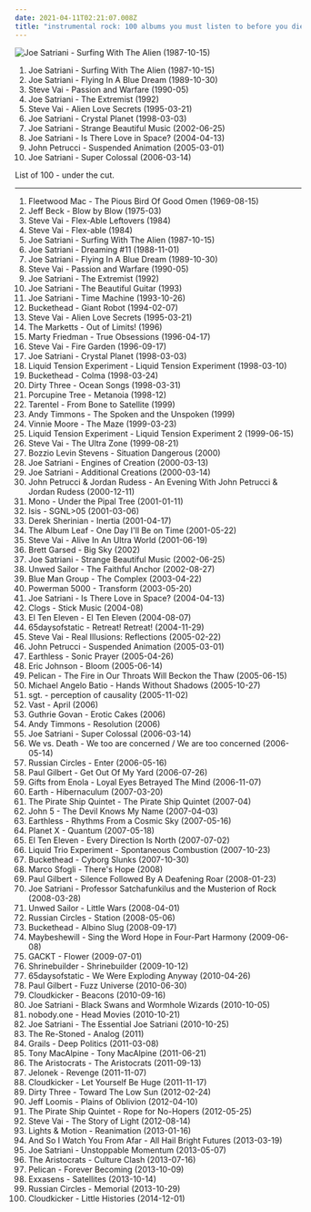```yaml
---
date: 2021-04-11T02:21:07.008Z
title: "instrumental rock: 100 albums you must listen to before you die"
---
```

![Joe Satriani - Surfing With The Alien (1987-10-15)](http://coverartarchive.org/release/b06fe72c-868c-4d21-91ff-593a4b0e2022/15141670144-500.jpg "Joe Satriani - Surfing With The Alien (1987-10-15)")
<ol class="albums">
<li data-cover="http://coverartarchive.org/release/b06fe72c-868c-4d21-91ff-593a4b0e2022/15141670144-500.jpg" data-tags="instrumental rock, guitar virtuoso" role="button">Joe Satriani - Surfing With The Alien (1987-10-15)</li>
<li data-cover="http://coverartarchive.org/release/cbda74c7-2b47-399a-b1cd-11384ac7529f/1726938938-500.jpg" data-tags="instrumental rock, guitar virtuoso" role="button">Joe Satriani - Flying In A Blue Dream (1989-10-30)</li>
<li data-cover="http://coverartarchive.org/release/7a83e47e-78be-4992-bcff-c3cb6c2683db/4608197588-500.jpg" data-tags="instrumental rock, guitar virtuoso" role="button">Steve Vai - Passion and Warfare (1990-05)</li>
<li data-cover="https://img.discogs.com/zcbdxYi8QP7ObDrIpoZiAqtfJJw=/fit-in/600x906/filters:strip_icc():format(jpeg):mode_rgb():quality(90)/discogs-images/R-3178290-1543779095-8106.jpeg.jpg" data-tags="instrumental rock, guitar virtuoso, instrumental" role="button">Joe Satriani - The Extremist (1992)</li>
<li data-cover="http://coverartarchive.org/release/6fc1a4df-ceb8-4d79-84c1-0f3d6f207750/23035733527-500.jpg" data-tags="guitar virtuoso, instrumental rock, guitar" role="button">Steve Vai - Alien Love Secrets (1995-03-21)</li>
<li data-cover="http://coverartarchive.org/release/9c61fc3f-f5b2-4789-a208-a62965f4eecd/6968354340-500.jpg" data-tags="instrumental rock, guitar virtuoso" role="button">Joe Satriani - Crystal Planet (1998-03-03)</li>
<li data-cover="https://img.discogs.com/5h_ZrW3sDyRcs5RDs9QWzsN9gvc=/fit-in/600x603/filters:strip_icc():format(jpeg):mode_rgb():quality(90)/discogs-images/R-7872856-1450630821-7855.jpeg.jpg" data-tags="guitar virtuoso, instrumental rock" role="button">Joe Satriani - Strange Beautiful Music (2002-06-25)</li>
<li data-cover="http://coverartarchive.org/release/73f34799-1a4c-4ecb-89dc-2a05a0f1103b/4526835963-500.jpg" data-tags="guitar virtuoso, instrumental rock" role="button">Joe Satriani - Is There Love in Space? (2004-04-13)</li>
<li data-cover="http://coverartarchive.org/release/39d56964-24ff-49e8-9cdd-939568ca2901/1617756617-500.jpg" data-tags="guitar virtuoso, instrumental, progressive metal" role="button">John Petrucci - Suspended Animation (2005-03-01)</li>
<li data-cover="http://coverartarchive.org/release/b0eab380-050a-3b30-8262-3305b4bb0359/6968445434-500.jpg" data-tags="instrumental rock, guitar virtuoso" role="button">Joe Satriani - Super Colossal (2006-03-14)</li>
</ol>
List of 100 - under the cut.
<!-- more -->

_________________

<ol class="albums">
<li data-cover="https://img.discogs.com/94WmIhDZkpmBhdsoi0M-uIqGKzA=/fit-in/600x598/filters:strip_icc():format(jpeg):mode_rgb():quality(90)/discogs-images/R-1788144-1262858017.jpeg.jpg" data-tags="blues, classic rock, british blues, british rock" role="button">
Fleetwood Mac - The Pious Bird Of Good Omen (1969-08-15)
</li>
<li data-cover="https://img.discogs.com/F_PpNjjNEZPo3pSL97LApvoxhJU=/fit-in/600x590/filters:strip_icc():format(jpeg):mode_rgb():quality(90)/discogs-images/R-7016529-1572163829-8011.jpeg.jpg" data-tags="fusion" role="button">
Jeff Beck - Blow by Blow (1975-03)
</li>
<li data-cover="https://img.discogs.com/GKpyD5JfWOAgRHZfj5CGBu7q5x8=/fit-in/600x600/filters:strip_icc():format(jpeg):mode_rgb():quality(90)/discogs-images/R-1397390-1478206633-9901.png.jpg" data-tags="instrumental rock, guitar virtuoso" role="button">
Steve Vai - Flex-Able Leftovers (1984)
</li>
<li data-cover="http://coverartarchive.org/release/dff1f058-7249-429a-8b44-25c215d8329f/1290813982-500.jpg" data-tags="instrumental rock, guitar virtuoso" role="button">
Steve Vai - Flex-able (1984)
</li>
<li data-cover="http://coverartarchive.org/release/b06fe72c-868c-4d21-91ff-593a4b0e2022/15141670144-500.jpg" data-tags="instrumental rock, guitar virtuoso" role="button">
Joe Satriani - Surfing With The Alien (1987-10-15)
</li>
<li data-cover="http://coverartarchive.org/release/9ff16440-eba1-4937-9805-09c82fca6da6/15544473165-500.jpg" data-tags="instrumental rock" role="button">
Joe Satriani - Dreaming #11 (1988-11-01)
</li>
<li data-cover="http://coverartarchive.org/release/cbda74c7-2b47-399a-b1cd-11384ac7529f/1726938938-500.jpg" data-tags="instrumental rock, guitar virtuoso" role="button">
Joe Satriani - Flying In A Blue Dream (1989-10-30)
</li>
<li data-cover="http://coverartarchive.org/release/7a83e47e-78be-4992-bcff-c3cb6c2683db/4608197588-500.jpg" data-tags="instrumental rock, guitar virtuoso" role="button">
Steve Vai - Passion and Warfare (1990-05)
</li>
<li data-cover="https://img.discogs.com/zcbdxYi8QP7ObDrIpoZiAqtfJJw=/fit-in/600x906/filters:strip_icc():format(jpeg):mode_rgb():quality(90)/discogs-images/R-3178290-1543779095-8106.jpeg.jpg" data-tags="instrumental rock, guitar virtuoso, instrumental" role="button">
Joe Satriani - The Extremist (1992)
</li>
<li data-cover="http://coverartarchive.org/release/fa50aba0-7c8d-4f4b-a2e6-1cec333467ab/6968288069-500.jpg" data-tags="instrumental, instrumental rock, guitar virtuoso" role="button">
Joe Satriani - The Beautiful Guitar (1993)
</li>
<li data-cover="http://coverartarchive.org/release/5551ab4f-c09f-4456-8d8c-821f63f71d7c/4524676990-500.jpg" data-tags="guitar virtuoso" role="button">
Joe Satriani - Time Machine (1993-10-26)
</li>
<li data-cover="https://img.discogs.com/3cuFvb2vMH5CYMYhmfNBK4LzIis=/fit-in/600x388/filters:strip_icc():format(jpeg):mode_rgb():quality(90)/discogs-images/R-14845086-1582681574-7563.jpeg.jpg" data-tags="experimental, avant-garde, rock, instrumental" role="button">
Buckethead - Giant Robot (1994-02-07)
</li>
<li data-cover="http://coverartarchive.org/release/6fc1a4df-ceb8-4d79-84c1-0f3d6f207750/23035733527-500.jpg" data-tags="guitar virtuoso, instrumental rock, guitar" role="button">
Steve Vai - Alien Love Secrets (1995-03-21)
</li>
<li data-cover="http://coverartarchive.org/release/b4875569-4a90-4e84-92a4-fe588c2e7af4/10047599054-500.jpg" data-tags="instrumental rock, surf rock, jazz-pop" role="button">
The Marketts - Out of Limits! (1996)
</li>
<li data-cover="https://img.discogs.com/tC3bbcwG2xz1bOJ1UgiVQmLW2Z8=/fit-in/600x450/filters:strip_icc():format(jpeg):mode_rgb():quality(90)/discogs-images/R-9257292-1477491778-5649.jpeg.jpg" data-tags="guitar virtuoso, instrumental" role="button">
Marty Friedman - True Obsessions (1996-04-17)
</li>
<li data-cover="https://img.discogs.com/oOx0rjsmKvMy2n-zxGt6EV-Dfqc=/fit-in/600x598/filters:strip_icc():format(jpeg):mode_rgb():quality(90)/discogs-images/R-3357095-1383601658-5363.jpeg.jpg" data-tags="instrumental rock, guitar virtuoso" role="button">
Steve Vai - Fire Garden (1996-09-17)
</li>
<li data-cover="http://coverartarchive.org/release/9c61fc3f-f5b2-4789-a208-a62965f4eecd/6968354340-500.jpg" data-tags="instrumental rock, guitar virtuoso" role="button">
Joe Satriani - Crystal Planet (1998-03-03)
</li>
<li data-cover="http://coverartarchive.org/release/a15ca0b1-e016-47f5-ac84-965e11ff904a/11888059111-500.jpg" data-tags="progressive metal" role="button">
Liquid Tension Experiment - Liquid Tension Experiment (1998-03-10)
</li>
<li data-cover="http://coverartarchive.org/release/6173c409-e099-46e8-b823-677bb08b255a/14928692380-500.jpg" data-tags="instrumental, ambient, guitar virtuoso" role="button">
Buckethead - Colma (1998-03-24)
</li>
<li data-cover="https://via.placeholder.com/450" data-tags="post-rock, instrumental" role="button">
Dirty Three - Ocean Songs (1998-03-31)
</li>
<li data-cover="http://coverartarchive.org/release/2a8213c4-1a96-30f3-ad02-9f3354b812fd/1224860395-500.jpg" data-tags="progressive rock, ambient, psychedelic" role="button">
Porcupine Tree - Metanoia (1998-12)
</li>
<li data-cover="https://via.placeholder.com/450" data-tags="post-rock" role="button">
Tarentel - From Bone to Satellite (1999)
</li>
<li data-cover="https://img.discogs.com/PBbZDGXtwMOeWEwMxdNVyhgqNec=/fit-in/225x225/filters:strip_icc():format(jpeg):mode_rgb():quality(90)/discogs-images/R-4004267-1372095039-9674.jpeg.jpg" data-tags="hard rock, instrumental rock, guitar virtuoso" role="button">
Andy Timmons - The Spoken and the Unspoken (1999)
</li>
<li data-cover="http://coverartarchive.org/release/28a47be3-add0-4781-bcfe-46e0cb500c8f/17512877506-500.jpg" data-tags="instrumental rock" role="button">
Vinnie Moore - The Maze (1999-03-23)
</li>
<li data-cover="http://coverartarchive.org/release/6c20d297-121e-47d0-aa3a-8f27c7a06553/1987152110-500.jpg" data-tags="progressive metal" role="button">
Liquid Tension Experiment - Liquid Tension Experiment 2 (1999-06-15)
</li>
<li data-cover="https://img.discogs.com/7cE9XJrzhryWvXUd_arWVokB16w=/fit-in/600x597/filters:strip_icc():format(jpeg):mode_rgb():quality(90)/discogs-images/R-13447692-1554393966-7983.jpeg.jpg" data-tags="guitar virtuoso, instrumental rock" role="button">
Steve Vai - The Ultra Zone (1999-08-21)
</li>
<li data-cover="https://img.discogs.com/2en8E7y35r2PN3_VfnyQfeKNUYY=/fit-in/500x500/filters:strip_icc():format(jpeg):mode_rgb():quality(90)/discogs-images/R-1044416-1488366595-8539.jpeg.jpg" data-tags="progressive rock, jazz rock" role="button">
Bozzio Levin Stevens - Situation Dangerous (2000)
</li>
<li data-cover="http://coverartarchive.org/release/b4803f49-06f2-383f-b790-10d1fff6b85e/15544478160-500.jpg" data-tags="instrumental rock" role="button">
Joe Satriani - Engines of Creation (2000-03-13)
</li>
<li data-cover="http://coverartarchive.org/release/303cab7e-75ba-4023-b414-66784cf7b428/1282521835-500.jpg" data-tags="instrumental rock" role="button">
Joe Satriani - Additional Creations (2000-03-14)
</li>
<li data-cover="https://img.discogs.com/TkppRoHm77iJ9cTYtaK1xlOehaE=/fit-in/600x591/filters:strip_icc():format(jpeg):mode_rgb():quality(90)/discogs-images/R-479064-1599514301-9114.jpeg.jpg" data-tags="instrumental, progressive rock" role="button">
John Petrucci & Jordan Rudess - An Evening With John Petrucci & Jordan Rudess (2000-12-11)
</li>
<li data-cover="http://coverartarchive.org/release/6019dd2a-43ce-4f3c-9206-0f6e6e867dbc/9526726936-500.jpg" data-tags="post-rock" role="button">
Mono - Under the Pipal Tree (2001-01-11)
</li>
<li data-cover="http://coverartarchive.org/release/27f00bc4-5016-48dd-a079-9b3a5e8bd8f3/9577987822-500.jpg" data-tags="sludge, post-metal" role="button">
Isis - SGNL>05 (2001-03-06)
</li>
<li data-cover="http://coverartarchive.org/release/9766b8ad-4d43-3b1b-8508-a2c1c7b05ed6/23085585100-500.jpg" data-tags="progressive metal, progressive rock, instrumental, instrumental rock" role="button">
Derek Sherinian - Inertia (2001-04-17)
</li>
<li data-cover="http://coverartarchive.org/release/ac46568e-7818-4351-8d8a-a59ce427e636/21974963842-500.jpg" data-tags="post-rock" role="button">
The Album Leaf - One Day I'll Be on Time (2001-05-22)
</li>
<li data-cover="https://img.discogs.com/JaZ1LxZoip0FmnGfmhKMWmWafVs=/fit-in/600x603/filters:strip_icc():format(jpeg):mode_rgb():quality(90)/discogs-images/R-2847858-1493100669-6696.jpeg.jpg" data-tags="instrumental rock" role="button">
Steve Vai - Alive In An Ultra World (2001-06-19)
</li>
<li data-cover="https://img.discogs.com/c09scPcoGkvj8lETpYLxNC4L2HQ=/fit-in/600x602/filters:strip_icc():format(jpeg):mode_rgb():quality(90)/discogs-images/R-5186310-1534160857-7179.jpeg.jpg" data-tags="instrumental rock" role="button">
Brett Garsed - Big Sky (2002)
</li>
<li data-cover="https://img.discogs.com/5h_ZrW3sDyRcs5RDs9QWzsN9gvc=/fit-in/600x603/filters:strip_icc():format(jpeg):mode_rgb():quality(90)/discogs-images/R-7872856-1450630821-7855.jpeg.jpg" data-tags="guitar virtuoso, instrumental rock" role="button">
Joe Satriani - Strange Beautiful Music (2002-06-25)
</li>
<li data-cover="http://coverartarchive.org/release/ed19b0f1-f2d9-4255-bd80-a7c8ae43739a/17750500515-500.jpg" data-tags="post rock" role="button">
Unwed Sailor - The Faithful Anchor (2002-08-27)
</li>
<li data-cover="http://coverartarchive.org/release/19553e96-ebae-4b3e-a5f9-57f2148c4e11/11439502941-500.jpg" data-tags="instrumental, experimental, electronic" role="button">
Blue Man Group - The Complex (2003-04-22)
</li>
<li data-cover="http://coverartarchive.org/release/9eec5776-2554-4e95-952d-dd4b582e0cfa/6635258245-500.jpg" data-tags="hard rock, metal, nu metal" role="button">
Powerman 5000 - Transform (2003-05-20)
</li>
<li data-cover="http://coverartarchive.org/release/73f34799-1a4c-4ecb-89dc-2a05a0f1103b/4526835963-500.jpg" data-tags="guitar virtuoso, instrumental rock" role="button">
Joe Satriani - Is There Love in Space? (2004-04-13)
</li>
<li data-cover="http://coverartarchive.org/release/2240d532-460c-4185-a167-271d4266c3c2/19383889704-500.jpg" data-tags="instrumental, chamber music, instrumental rock, hypnotic, avant-rock, spring 2008, turquoise and coral, crazy percussive experimental awesomeness" role="button">
Clogs - Stick Music (2004-08)
</li>
<li data-cover="http://coverartarchive.org/release/db3eebbe-4d38-4cf9-8e70-2ee2643bcac1/23731746910-500.jpg" data-tags="post-rock" role="button">
El Ten Eleven - El Ten Eleven (2004-08-07)
</li>
<li data-cover="http://coverartarchive.org/release/d262bda0-17ea-4d67-ba03-4f87565a958e/9391276237-500.jpg" data-tags="post rock, post-rock" role="button">
65daysofstatic - Retreat! Retreat! (2004-11-29)
</li>
<li data-cover="http://coverartarchive.org/release/290c34b5-f56e-4fa9-8676-04a3e920eda5/15271585695-500.jpg" data-tags="guitar virtuoso, instrumental rock" role="button">
Steve Vai - Real Illusions: Reflections (2005-02-22)
</li>
<li data-cover="http://coverartarchive.org/release/39d56964-24ff-49e8-9cdd-939568ca2901/1617756617-500.jpg" data-tags="guitar virtuoso, instrumental, progressive metal" role="button">
John Petrucci - Suspended Animation (2005-03-01)
</li>
<li data-cover="http://coverartarchive.org/release/ab4639dd-6ad2-446c-8582-f643c5c2e7db/13036032474-500.jpg" data-tags="stoner rock, psychedelic" role="button">
Earthless - Sonic Prayer (2005-04-26)
</li>
<li data-cover="http://coverartarchive.org/release/67ec78f6-b739-41be-b1e2-f1c99a0999b2/6284900914-500.jpg" data-tags="guitar, guitar virtuoso" role="button">
Eric Johnson - Bloom (2005-06-14)
</li>
<li data-cover="http://coverartarchive.org/release/65c232e4-cd6d-4354-a623-eab1b463d9b0/22635528848-500.jpg" data-tags="post-rock, instrumental" role="button">
Pelican - The Fire in Our Throats Will Beckon the Thaw (2005-06-15)
</li>
<li data-cover="https://img.discogs.com/kDAwhUH8ilkDmbBYzVGCB-JoxzA=/fit-in/600x600/filters:strip_icc():format(jpeg):mode_rgb():quality(90)/discogs-images/R-4119755-1460963141-2662.jpeg.jpg" data-tags="guitar virtuoso" role="button">
Michael Angelo Batio - Hands Without Shadows (2005-10-27)
</li>
<li data-cover="http://coverartarchive.org/release/2af98e1a-34e3-4e52-b0ac-621c77d9fcdf/14120318267-500.jpg" data-tags="post-rock, instrumental rock, post rock, soundweave" role="button">
sgt. - perception of causality (2005-11-02)
</li>
<li data-cover="https://img.discogs.com/WQn2cpL4zNEFDiqpIl3THsqpo7M=/fit-in/600x587/filters:strip_icc():format(jpeg):mode_rgb():quality(90)/discogs-images/R-111685-1497248873-3493.jpeg.jpg" data-tags="alternative, melancholic" role="button">
Vast - April (2006)
</li>
<li data-cover="http://coverartarchive.org/release/3bdc7a73-f706-4e2d-a7be-3866984ed99b/2356490684-500.jpg" data-tags="instrumental, fusion, guitar virtuoso" role="button">
Guthrie Govan - Erotic Cakes (2006)
</li>
<li data-cover="https://img.discogs.com/P3DESexB9-81Z87F5xHP3Ft6P8k=/fit-in/600x538/filters:strip_icc():format(jpeg):mode_rgb():quality(90)/discogs-images/R-3637236-1338370880-1683.jpeg.jpg" data-tags="guitar virtuoso" role="button">
Andy Timmons - Resolution (2006)
</li>
<li data-cover="http://coverartarchive.org/release/b0eab380-050a-3b30-8262-3305b4bb0359/6968445434-500.jpg" data-tags="instrumental rock, guitar virtuoso" role="button">
Joe Satriani - Super Colossal (2006-03-14)
</li>
<li data-cover="http://coverartarchive.org/release/6b8d38f8-9e96-4c89-9f44-a32bd9e5a66a/9952911581-500.jpg" data-tags="free albums" role="button">
We vs. Death - We too are concerned / We are too concerned (2006-05-14)
</li>
<li data-cover="https://img.discogs.com/6ifi1redUdOzAAkz0gVZTZbrRvY=/fit-in/300x300/filters:strip_icc():format(jpeg):mode_rgb():quality(90)/discogs-images/R-801151-1382705063-4726.jpeg.jpg" data-tags="post-rock, instrumental" role="button">
Russian Circles - Enter (2006-05-16)
</li>
<li data-cover="https://img.discogs.com/upBJ0Zez3WV2eJql12oiHoSTJRg=/fit-in/500x500/filters:strip_icc():format(jpeg):mode_rgb():quality(90)/discogs-images/R-3812018-1345375692-1072.jpeg.jpg" data-tags="guitar virtuoso, rock, instrumental, instrumental rock" role="button">
Paul Gilbert - Get Out Of My Yard (2006-07-26)
</li>
<li data-cover="http://coverartarchive.org/release/f551d2ca-207b-4e65-8ec2-fd86f9ab91e7/9460168429-500.jpg" data-tags="post-rock" role="button">
Gifts from Enola - Loyal Eyes Betrayed The Mind (2006-11-07)
</li>
<li data-cover="http://coverartarchive.org/release/dc29f643-e2d3-4801-b0fe-db736a18fa4a/2386372698-500.jpg" data-tags="drone" role="button">
Earth - Hibernaculum (2007-03-20)
</li>
<li data-cover="http://coverartarchive.org/release/5d342bde-5101-4119-a006-d12bd47c8a5b/6163646949-500.jpg" data-tags="post-rock, instrumental rock, post rock, albums to worship" role="button">
The Pirate Ship Quintet - The Pirate Ship Quintet (2007-04)
</li>
<li data-cover="http://coverartarchive.org/release/9daf205c-0d01-499c-a30e-ceecda411779/15544823760-500.jpg" data-tags="country, experimental rock, instrumental rock, neo classical metal" role="button">
John 5 - The Devil Knows My Name (2007-04-03)
</li>
<li data-cover="http://coverartarchive.org/release/d017c662-5260-4165-96e2-20ec764c83e7/4605462658-500.jpg" data-tags="stoner rock, psychedelic rock" role="button">
Earthless - Rhythms From a Cosmic Sky (2007-05-16)
</li>
<li data-cover="https://via.placeholder.com/450" data-tags="progressive metal" role="button">
Planet X - Quantum (2007-05-18)
</li>
<li data-cover="http://coverartarchive.org/release/66ee743f-6a7c-4c0f-b13b-2d55c2b9830f/13094898806-500.jpg" data-tags="post-rock" role="button">
El Ten Eleven - Every Direction Is North (2007-07-02)
</li>
<li data-cover="https://img.discogs.com/EpycoJC4FhrrALXckPBn4vj8FNA=/fit-in/600x543/filters:strip_icc():format(jpeg):mode_rgb():quality(90)/discogs-images/R-1700259-1570652084-6516.jpeg.jpg" data-tags="progressive rock" role="button">
Liquid Trio Experiment - Spontaneous Combustion (2007-10-23)
</li>
<li data-cover="http://coverartarchive.org/release/21dbd3cd-5141-4396-af71-d5abd5e7c7ff/2502910171-500.jpg" data-tags="instrumental rock" role="button">
Buckethead - Cyborg Slunks (2007-10-30)
</li>
<li data-cover="http://coverartarchive.org/release/2a6e6996-c015-484b-a59f-cb56d2d714b0/21417955442-500.jpg" data-tags="rock, instrumental, instrumental rock, shred" role="button">
Marco Sfogli - There's Hope (2008)
</li>
<li data-cover="http://coverartarchive.org/release/e9d56c23-b154-48e8-8522-80299000f850/12802285304-500.jpg" data-tags="instrumental" role="button">
Paul Gilbert - Silence Followed By A Deafening Roar (2008-01-23)
</li>
<li data-cover="http://coverartarchive.org/release/55f96af9-1792-43c4-891b-1a93dc084c48/10929669563-500.jpg" data-tags="instrumental rock, rock" role="button">
Joe Satriani - Professor Satchafunkilus and the Musterion of Rock (2008-03-28)
</li>
<li data-cover="https://img.discogs.com/9SGYKpmS3w0v5jI-jSbmAWrSub8=/fit-in/500x500/filters:strip_icc():format(jpeg):mode_rgb():quality(90)/discogs-images/R-1300055-1213025144.jpeg.jpg" data-tags="instrumental rock" role="button">
Unwed Sailor - Little Wars (2008-04-01)
</li>
<li data-cover="https://img.discogs.com/WeMm4fW-DXjuCRJ7rbJgEVB51UI=/fit-in/600x529/filters:strip_icc():format(jpeg):mode_rgb():quality(90)/discogs-images/R-1358916-1532781976-1391.jpeg.jpg" data-tags="post-rock, instrumental" role="button">
Russian Circles - Station (2008-05-06)
</li>
<li data-cover="http://coverartarchive.org/release/778892a0-5879-43e0-bb37-4a29a60e2f95/2820368658-500.jpg" data-tags="experimental" role="button">
Buckethead - Albino Slug (2008-09-17)
</li>
<li data-cover="http://coverartarchive.org/release/162892dc-49d4-4540-80f6-b7127a147ad4/3370180048-500.jpg" data-tags="post-rock" role="button">
Maybeshewill - Sing the Word Hope in Four-Part Harmony (2009-06-08)
</li>
<li data-cover="https://img.discogs.com/daYIPpb4LESMbsJPE6BV2Ws96s8=/fit-in/600x600/filters:strip_icc():format(jpeg):mode_rgb():quality(90)/discogs-images/R-11879823-1523995274-2391.jpeg.jpg" data-tags="rock, instrumental, instrumental rock, rock pop, j-rock, visual kei" role="button">
GACKT - Flower (2009-07-01)
</li>
<li data-cover="http://coverartarchive.org/release/8cf5ac6a-1186-4548-8e64-3c4bc4f0d4e8/11150538478-500.jpg" data-tags="doom metal, stoner metal" role="button">
Shrinebuilder - Shrinebuilder (2009-10-12)
</li>
<li data-cover="http://coverartarchive.org/release/248b104a-4865-41bc-9635-7f2edade8c9d/3248579787-500.jpg" data-tags="post-rock, electronic" role="button">
65daysofstatic - We Were Exploding Anyway (2010-04-26)
</li>
<li data-cover="http://coverartarchive.org/release/d99f05cf-4fea-4b0c-8a93-ebc424c30793/17545156656-500.jpg" data-tags="instrumental rock" role="button">
Paul Gilbert - Fuzz Universe (2010-06-30)
</li>
<li data-cover="http://coverartarchive.org/release/204a7a61-3655-434f-ad0f-75f677ff06f0/1676505927-500.jpg" data-tags="progressive metal" role="button">
Cloudkicker - Beacons (2010-09-16)
</li>
<li data-cover="http://coverartarchive.org/release/43d7cf91-66ba-44f0-880c-fe16d53ef61a/22452167402-500.jpg" data-tags="instrumental, instrumental rock, guitar virtuoso, guitarist" role="button">
Joe Satriani - Black Swans and Wormhole Wizards (2010-10-05)
</li>
<li data-cover="http://coverartarchive.org/release/49b99614-d3b6-4ee6-8a61-a70ac7ba7bc3/8907245719-500.jpg" data-tags="post-rock, progressive rock, instrumental rock, avantgarde rock" role="button">
nobody.one - Head Movies (2010-10-21)
</li>
<li data-cover="http://coverartarchive.org/release/0bd6aacd-2e91-4ca1-8f9d-0dc49dcb02de/3829439616-500.jpg" data-tags="rock, guitar, satriani" role="button">
Joe Satriani - The Essential Joe Satriani (2010-10-25)
</li>
<li data-cover="http://coverartarchive.org/release/46b682ff-3129-4115-8977-93aba7b91fac/4809480311-500.jpg" data-tags="stoner rock, psychedelic rock" role="button">
The Re-Stoned - Analog (2011)
</li>
<li data-cover="http://coverartarchive.org/release/16595b47-d4ee-4d2c-8273-a5063813b35c/28751699519-500.jpg" data-tags="post-rock" role="button">
Grails - Deep Politics (2011-03-08)
</li>
<li data-cover="https://img.discogs.com/CC2z5Y__10QJnEo6P_1g96igVoU=/fit-in/500x500/filters:strip_icc():format(jpeg):mode_rgb():quality(90)/discogs-images/R-3838469-1346462426-2616.jpeg.jpg" data-tags="progressive metal, instrumental rock, shred, jazz-rock, t m alpine" role="button">
Tony MacAlpine - Tony MacAlpine (2011-06-21)
</li>
<li data-cover="http://coverartarchive.org/release/4adc7049-c1a6-41bb-99b1-eafc33cac370/20892309017-500.jpg" data-tags="progressive rock, jazz fusion, jazz rock" role="button">
The Aristocrats - The Aristocrats (2011-09-13)
</li>
<li data-cover="http://coverartarchive.org/release/59d80e41-47d4-480b-aa91-87266f356c47/6072550008-500.jpg" data-tags="instrumental" role="button">
Jelonek - Revenge (2011-11-07)
</li>
<li data-cover="http://coverartarchive.org/release/396d0c4d-4e2e-4f03-9b1a-cf62c25ebda9/1676515308-500.jpg" data-tags="post-rock" role="button">
Cloudkicker - Let Yourself Be Huge (2011-11-17)
</li>
<li data-cover="https://img.discogs.com/yTlkTrTKPpLxqjJJ-gDjsKi4kuo=/fit-in/600x532/filters:strip_icc():format(jpeg):mode_rgb():quality(90)/discogs-images/R-3445076-1330656160.jpeg.jpg" data-tags="indie, jazz, rock, instrumental, indie rock, post-rock, australian, instrumental rock, melbourne, 10s, 2010s, drag city, bella union, anchor and hope, sun and moon and stars and outer space, 2012 albums" role="button">
Dirty Three - Toward The Low Sun (2012-02-24)
</li>
<li data-cover="http://coverartarchive.org/release/d13e62be-3de6-4d05-b95c-b2d4cbeda3a5/6968673564-500.jpg" data-tags="progressive metal" role="button">
Jeff Loomis - Plains of Oblivion (2012-04-10)
</li>
<li data-cover="http://coverartarchive.org/release/ed73a8fb-16ad-436c-a3a5-52e231d1c367/6163634942-500.jpg" data-tags="post-rock" role="button">
The Pirate Ship Quintet - Rope for No-Hopers (2012-05-25)
</li>
<li data-cover="http://coverartarchive.org/release/41a63820-a1d3-4b58-b300-39b610ba1e85/15758426017-500.jpg" data-tags="instrumental rock, rock, guitar virtuoso" role="button">
Steve Vai - The Story of Light (2012-08-14)
</li>
<li data-cover="http://coverartarchive.org/release/911daac4-6dd8-48ce-bc3f-aa997ffc0bc5/5670481029-500.jpg" data-tags="instrumental, post-rock" role="button">
Lights & Motion - Reanimation (2013-01-16)
</li>
<li data-cover="http://coverartarchive.org/release/5a23bf85-a672-44c2-9fc1-5e479f7217d6/3064153162-500.jpg" data-tags="math rock" role="button">
And So I Watch You From Afar - All Hail Bright Futures (2013-03-19)
</li>
<li data-cover="http://coverartarchive.org/release/2b98d215-a7fe-416b-8953-63bb8f0e72bd/4117752099-500.jpg" data-tags="instrumental rock" role="button">
Joe Satriani - Unstoppable Momentum (2013-05-07)
</li>
<li data-cover="http://coverartarchive.org/release/c7ae7bd2-0095-4d81-ade0-85e5a03918c6/4707907716-500.jpg" data-tags="progressive rock, fusion" role="button">
The Aristocrats - Culture Clash (2013-07-16)
</li>
<li data-cover="http://coverartarchive.org/release/74528c57-9768-419e-96c0-16b9be11bca4/24295139575-500.jpg" data-tags="post-metal" role="button">
Pelican - Forever Becoming (2013-10-09)
</li>
<li data-cover="http://coverartarchive.org/release/f8bd11a6-c190-40f0-86a5-a7623a0018ce/5414892324-500.jpg" data-tags="instrumental, post-rock, progressive rock, instrumental rock, space rock, space-rock, post rock, vessels, progressive-rock, post metal, mogwai, justin bieber, explosions in the sky, instrumental space rock, giaa, maybeshewill, kokomo, sleepmakeswaves, toundra, esiinmarssi" role="button">
Exxasens - Satellites (2013-10-14)
</li>
<li data-cover="http://coverartarchive.org/release/14e2923f-2344-4d4c-9d24-02d18245412d/5929733555-500.jpg" data-tags="post-metal, post-rock" role="button">
Russian Circles - Memorial (2013-10-29)
</li>
<li data-cover="http://coverartarchive.org/release/069a8627-4fef-4012-b15f-8e8b2c467bd2/8992517889-500.jpg" data-tags="progressive metal" role="button">
Cloudkicker - Little Histories (2014-12-01)
</li>
</ol>